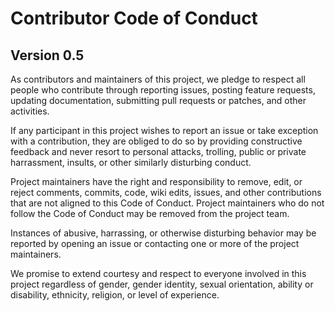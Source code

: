 # Contributor Code of Conduct
## Version 0.5

As contributors and maintainers of this project, we pledge to respect all people who contribute through reporting issues, posting feature requests, updating documentation, submitting pull requests or patches, and other activities.

If any participant in this project wishes to report an issue or take exception with a contribution, they are obliged to do so by providing constructive feedback and never resort to personal attacks, trolling, public or private harrassment, insults, or other similarly disturbing conduct.

Project maintainers have the right and responsibility to remove, edit, or reject comments, commits, code, wiki edits, issues, and other contributions that are not aligned to this Code of Conduct.  Project maintainers who do not follow the Code of Conduct may be removed from the project team.

Instances of abusive, harrassing, or otherwise disturbing behavior may be reported by opening an issue or contacting one or more of the project maintainers.

We promise to extend courtesy and respect to everyone involved in this project regardless of gender, gender identity, sexual orientation, ability or disability, ethnicity, religion, or level of experience.
